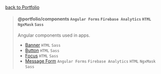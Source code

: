 [back to Portfolio](../../README.md)

> #### @portfolio/components `Angular Forms` `Firebase Analytics` `HTML` `NgxMask` `Sass`
>
> Angular components used in apps.
> - [Banner](src/lib/banner) `HTML` `Sass`
> - [Button](src/lib/button) `HTML` `Sass`
> - [Focus](src/lib/focus) `HTML` `Sass`
> - [Message Form](src/lib/message-form) `Angular Forms` `Firebase Analytics` `HTML` `NgxMask` `Sass`

